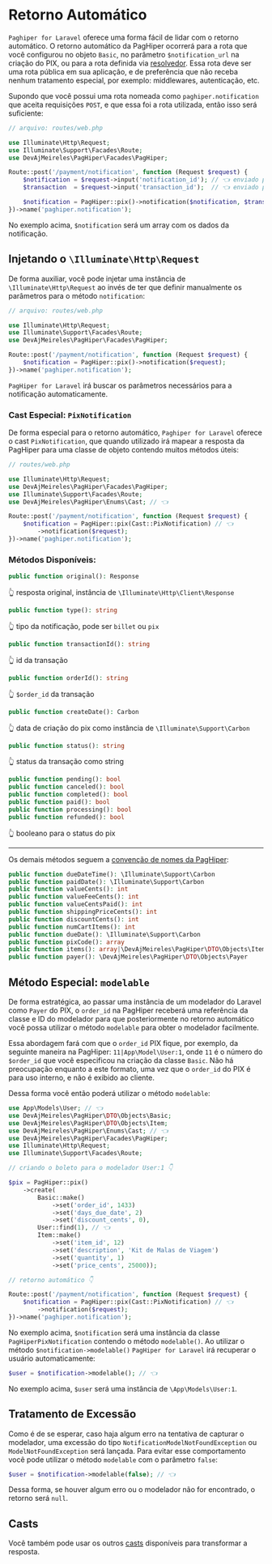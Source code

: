 # Retorno Automático

`Paghiper for Laravel` oferece uma forma fácil de lidar com o retorno automático. O retorno automático da PagHiper 
ocorrerá para a rota que você configurou no objeto `Basic`, no parâmetro `$notification_url` na criação do PIX, 
ou para a rota definida via [resolvedor](../../iniciando/detalhes-tecnicos.md). Essa rota deve ser uma rota pública em sua 
aplicação, e de preferência que não receba nenhum tratamento especial, por exemplo: middlewares, autenticação, etc.

Supondo que você possui uma rota nomeada como `paghiper.notification` que aceita requisições `POST`, e que essa foi 
a rota utilizada, então isso será suficiente:

```php
// arquivo: routes/web.php

use Illuminate\Http\Request;
use Illuminate\Support\Facades\Route;
use DevAjMeireles\PagHiper\Facades\PagHiper;

Route::post('/payment/notification', function (Request $request) {
    $notification = $request->input('notification_id'); // 👈 enviado pelo PagHiper
    $transaction  = $request->input('transaction_id');  // 👈 enviado pelo PagHiper

    $notification = PagHiper::pix()->notification($notification, $transaction);
})->name('paghiper.notification');
```

No exemplo acima, `$notification` será um array com os dados da notificação.

## Injetando o `\Illuminate\Http\Request`

De forma auxiliar, você pode injetar uma instância de `\Illuminate\Http\Request` ao invés de ter que definir 
manualmente os parâmetros para o método `notification`:

```php
// arquivo: routes/web.php

use Illuminate\Http\Request;
use Illuminate\Support\Facades\Route;
use DevAjMeireles\PagHiper\Facades\PagHiper;

Route::post('/payment/notification', function (Request $request) {
    $notification = PagHiper::pix()->notification($request);
})->name('paghiper.notification');
```

`PagHiper for Laravel` irá buscar os parâmetros necessários para a notificação automaticamente.

### Cast Especial: `PixNotification`

De forma especial para o retorno automático, `Paghiper for Laravel` oferece o cast `PixNotification`, que quando
utilizado irá mapear a resposta da PagHiper para uma classe de objeto contendo muitos métodos úteis:

```php
// routes/web.php

use Illuminate\Http\Request;
use DevAjMeireles\PagHiper\Facades\PagHiper;
use Illuminate\Support\Facades\Route;
use DevAjMeireles\PagHiper\Enums\Cast; // 👈

Route::post('/payment/notification', function (Request $request) {
    $notification = PagHiper::pix(Cast::PixNotification) // 👈
        ->notification($request);
})->name('paghiper.notification');
```

### Métodos Disponíveis:

```php
public function original(): Response
```

👆 resposta original, instância de `\Illuminate\Http\Client\Response`

```php
public function type(): string
```

👆 tipo da notificação, pode ser `billet` ou `pix`

```php
public function transactionId(): string
```

👆 id da transação

```php
public function orderId(): string
```

👆 `$order_id` da transação

```php
public function createDate(): Carbon
```

👆 data de criação do pix como instância de `\Illuminate\Support\Carbon`

```php
public function status(): string
```

👆 status da transação como string

```php
public function pending(): bool
public function canceled(): bool
public function completed(): bool
public function paid(): bool
public function processing(): bool
public function refunded(): bool
```

👆 booleano para o status do pix

---

Os demais métodos seguem a <a href="https://dev.paghiper.com/reference/notificacoes-automatica-de-status-retorno-automatico-pix" target="_blank">convenção de nomes da PagHiper</a>:

```php
public function dueDateTime(): \Illuminate\Support\Carbon
public function paidDate(): \Illuminate\Support\Carbon
public function valueCents(): int
public function valueFeeCents(): int
public function valueCentsPaid(): int
public function shippingPriceCents(): int
public function discountCents(): int
public function numCartItems(): int
public function dueDate(): \Illuminate\Support\Carbon
public function pixCode(): array
public function items(): array|\DevAjMeireles\PagHiper\DTO\Objects\Item
public function payer(): \DevAjMeireles\PagHiper\DTO\Objects\Payer
```

## Método Especial: `modelable`

De forma estratégica, ao passar uma instância de um modelador do Laravel como `Payer` do PIX, o `order_id` na PagHiper receberá uma referência da classe e ID do modelador para que posteriormente no retorno automático você possa utilizar o método `modelable` para obter o modelador facilmente.

Essa abordagem fará com que o `order_id` PIX fique, por exemplo, da seguinte maneira na PagHiper: `11|App\Model\User:1`, onde `11` é o número do `$order_id` que você especificou na criação da classe `Basic`. Não há preocupação enquanto a este formato, uma vez que o `order_id` do PIX é para uso interno, e não é exibido ao cliente.

Dessa forma você então poderá utilizar o método `modelable`:

```php
use App\Models\User; // 👈
use DevAjMeireles\PagHiper\DTO\Objects\Basic;
use DevAjMeireles\PagHiper\DTO\Objects\Item;
use DevAjMeireles\PagHiper\Enums\Cast; // 👈
use DevAjMeireles\PagHiper\Facades\PagHiper;
use Illuminate\Http\Request;
use Illuminate\Support\Facades\Route;

// criando o boleto para o modelador User:1 👇

$pix = PagHiper::pix()
    ->create(
        Basic::make()
            ->set('order_id', 1433)  
            ->set('days_due_date', 2)  
            ->set('discount_cents', 0),
        User::find(1), // 👈
        Item::make()
            ->set('item_id', 12) 
            ->set('description', 'Kit de Malas de Viagem') 
            ->set('quantity', 1) 
            ->set('price_cents', 25000));

// retorno automático 👇

Route::post('/payment/notification', function (Request $request) {
    $notification = PagHiper::pix(Cast::PixNotification) // 👈
        ->notification($request);
})->name('paghiper.notification');
```

No exemplo acima, `$notification` será uma instância da classe `PagHiperPixNotification` contendo o método `modelable()`.
Ao utilizar o método `$notification->modelable()` `PagHiper for Laravel` irá recuperar o usuário automaticamente:

```php
$user = $notification->modelable(); // 👈
```

No exemplo acima, `$user` será uma instância de `\App\Models\User:1`.

## Tratamento de Excessão

Como é de se esperar, caso haja algum erro na tentativa de capturar o modelador, uma excessão do tipo 
`NotificationModelNotFoundException` ou `ModelNotFoundException` será lançada. Para evitar esse comportamento
você pode utilizar o método `modelable` com o parâmetro `false`:

```php
$user = $notification->modelable(false); // 👈
```

Dessa forma, se houver algum erro ou o modelador não for encontrado, o retorno será `null`.

## Casts

Você também pode usar os outros [casts](../utilidades/casts.md) disponíveis para transformar a resposta.
